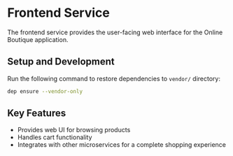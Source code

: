 # Frontend Service

The frontend service provides the user-facing web interface for the Online Boutique application.

## Setup and Development

Run the following command to restore dependencies to `vendor/` directory:

```bash
dep ensure --vendor-only
```

## Key Features

- Provides web UI for browsing products
- Handles cart functionality
- Integrates with other microservices for a complete shopping experience
